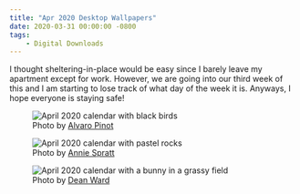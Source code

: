 ```yaml
---
title: "Apr 2020 Desktop Wallpapers"
date: 2020-03-31 00:00:00 -0800
tags:
    - Digital Downloads
---
```


I thought sheltering-in-place would be easy since I barely leave my apartment except for work. However, we are going into our third week of this and I am starting to lose track of what day of the week it is. Anyways, I hope everyone is staying safe!

<figure>
    <img src="https://i.imgur.com/99uAYiI.png" alt="April 2020 calendar with black birds">
    <figcaption>Photo by <a href="https://unsplash.com/@alvaropinot?utm_source=unsplash&amp;utm_medium=referral&amp;utm_content=creditCopyText">Alvaro Pinot</a></figcaption>
</figure>

<figure>
    <img src="https://i.imgur.com/YLsxS9T.png" alt="April 2020 calendar with pastel rocks">
    <figcaption>Photo by <a href="https://unsplash.com/@anniespratt?utm_source=unsplash&amp;utm_medium=referral&amp;utm_content=creditCopyText">Annie Spratt</a></figcaption>
</figure>

<figure>
    <img src="https://i.imgur.com/dInzPnm.png" alt="April 2020 calendar with a bunny in a grassy field">
    <figcaption>Photo by <a href="https://unsplash.com/@deanward?utm_source=unsplash&amp;utm_medium=referral&amp;utm_content=creditCopyText">Dean Ward</a></figcaption>
</figure>

